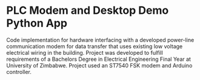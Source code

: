 # PLC Modem and Desktop Demo Python App 
Code implementation for hardware interfacing with a developed power-line communication modem for data transfer that uses
existing low voltage electrical wiring in the building. Project was developed to fulfill requirements of a Bachelors Degree in Electrical Engineering Final Year at University of Zimbabwe.
Project used an ST7540 FSK modem and Arduino controller.